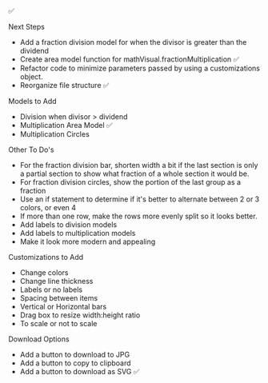 ✅

Next Steps

- Add a fraction division model for when the divisor is greater than the dividend
- Create area model function for mathVisual.fractionMultiplication ✅
- Refactor code to minimize parameters passed by using a customizations object.
- Reorganize file structure ✅

Models to Add

- Division when divisor > dividend
- Multiplication Area Model ✅
- Multiplication Circles

Other To Do's

- For the fraction division bar, shorten width a bit if the last section is only a partial section to show what fraction of a whole section it would be.
- For fraction division circles, show the portion of the last group as a fraction
- Use an if statement to determine if it's better to alternate between 2 or 3 colors, or even 4
- If more than one row, make the rows more evenly split so it looks better.
- Add labels to division models
- Add labels to multiplication models
- Make it look more modern and appealing

Customizations to Add

- Change colors
- Change line thickness
- Labels or no labels
- Spacing between items
- Vertical or Horizontal bars
- Drag box to resize width:height ratio
- To scale or not to scale

Download Options

- Add a button to download to JPG
- Add a button to copy to clipboard
- Add a button to download as SVG ✅
